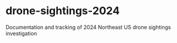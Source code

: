 # drone-sightings-2024
Documentation and tracking of 2024 Northeast US drone sightings investigation
